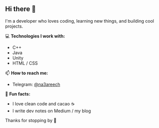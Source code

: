 ## Hi there 👋


I'm a developer who loves coding, learning new things, and building cool projects.

💻 **Technologies I work with:**
- C++
- Java
- Unity
- HTML / CSS

<!--
🚀 **What I'm currently working on:**
- Open source contributions
- Passion projects for fun
- Constantly improving my skills
-->
📫 **How to reach me:**
<!-- 
- Email: your.email@example.com
- LinkedIn: [linkedin.com/in/your-profile](https://linkedin.com) 
-->
- Telegram: [@na3areech](https://t.me/na3areech)

🔧 **Fun facts:**
- I love clean code and cacao ☕
- I write dev notes on Medium / my blog

Thanks for stopping by 🙌

<!--
**nazareech/nazareech** is a ✨ _special_ ✨ repository because its `README.md` (this file) appears on your GitHub profile.

Here are some ideas to get you started:

- 🔭 I’m currently working on ...
- 🌱 I’m currently learning ...
- 👯 I’m looking to collaborate on ...
- 🤔 I’m looking for help with ...
- 💬 Ask me about ...
- 📫 How to reach me: ...
- 😄 Pronouns: ...
- ⚡ Fun fact: ...
-->
